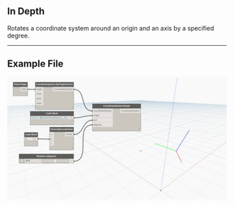## In Depth
Rotates a coordinate system around an origin and an axis by a specified degree.
___
## Example File

![Rotate (origin, axis, degrees)](./Autodesk.DesignScript.Geometry.CoordinateSystem.Rotate(origin,%20axis,%20degrees)_img.jpg)

